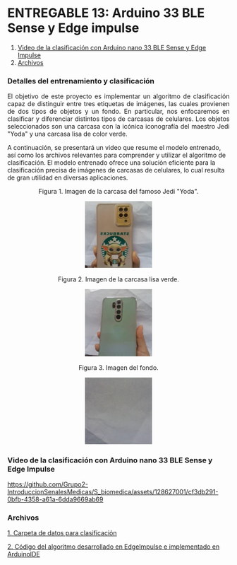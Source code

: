 # **ENTREGABLE 13: Arduino 33 BLE Sense y Edge impulse**

1. [Video de la clasificación con Arduino nano 33 BLE Sense y Edge Impulse](#id1)
2. [Archivos](#id2)

### **Detalles del entrenamiento y clasificación**<a name="id0"></a>
<p align="justify"> El objetivo de este proyecto es implementar un algoritmo de clasificación capaz de distinguir entre tres etiquetas de imágenes, las cuales provienen de dos tipos de objetos y un fondo. En particular, nos enfocaremos en clasificar y diferenciar distintos tipos de carcasas de celulares. Los objetos seleccionados son una carcasa con la icónica iconografía del maestro Jedi "Yoda" y una carcasa lisa de color verde.

A continuación, se presentará un video que resume el modelo entrenado, así como los archivos relevantes para comprender y utilizar el algoritmo de clasificación. El modelo entrenado ofrece una solución eficiente para la clasificación precisa de imágenes de carcasas de celulares, lo cual resulta de gran utilidad en diversas aplicaciones.<p> 

<p align="center">Figura 1. Imagen de la carcasa del famoso Jedi "Yoda".</p>
<p align="center"><img src="/ISB/Laboratorios/Documentos/E13_Data/Case yoda-samples/0.jpg" width="30%"></p>
<p align="center">Figura 2. Imagen de la carcasa lisa verde.</p>
<p align="center"><img src="/ISB/Laboratorios/Documentos/E13_Data/Case verde-samples/0.jpg" width="30%"></p>
<p align="center">Figura 3. Imagen del fondo.</p>
<p align="center"><img src="/ISB/Laboratorios/Documentos/E13_Data/Control-samples/0.jpg" width="30%"></p>

### **Video de la clasificación con Arduino nano 33 BLE Sense y Edge Impulse**<a name="id1"></a>

https://github.com/Grupo2-IntroduccionSenalesMedicas/S_biomedica/assets/128627001/cf3db291-0bfb-4358-a61a-6dda9669ab69



### **Archivos**<a name="id2"></a>
[1. Carpeta de datos para clasificación](https://github.com/Grupo2-IntroduccionSenalesMedicas/S_biomedica/tree/main/ISB/Laboratorios/Documentos/E13_Data)</p>
[2. Código del algoritmo desarrollado en EdgeImpulse e implementado en ArduinoIDE](https://github.com/Grupo2-IntroduccionSenalesMedicas/S_biomedica/tree/main/ISB/Laboratorios/Programaci%C3%B3n/EdgeImpulse)</p>
